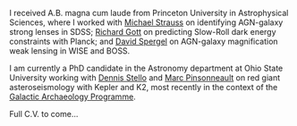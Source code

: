 I received A.B. magna cum laude from Princeton University in Astrophysical Sciences, where I worked with [Michael Strauss](http://www.astro.princeton.edu/~strauss/index.html) on identifying AGN-galaxy strong lenses in SDSS; [Richard Gott](http://web.astro.princeton.edu/people/j-richard-gott-iii) on predicting Slow-Roll dark energy constraints with Planck; and [David Spergel](http://www.astro.princeton.edu/~dns/) on AGN-galaxy magnification weak lensing in WISE and BOSS.

I am currently a PhD candidate in the Astronomy department at Ohio State University working with [Dennis Stello](https://www.physics.unsw.edu.au/staff/dennis-stello) and [Marc Pinsonneault](http://www.astronomy.ohio-state.edu/~pinsono/) on red giant asteroseismology with Kepler and K2, most recently in the context of the [Galactic Archaeology Programme](http://www.physics.usyd.edu.au/k2gap/).

Full C.V. to come...
<!--[Full C.V.]({{ site.url }}/assets/cv.pdf)-->
